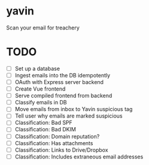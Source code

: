 # yavin

Scan your email for treachery

# TODO

- [ ] Set up a database
- [ ] Ingest emails into the DB idempotently
- [ ] OAuth with Express server backend
- [ ] Create Vue frontend
- [ ] Serve compiled frontend from backend
- [ ] Classify emails in DB
- [ ] Move emails from inbox to Yavin suspicious tag
- [ ] Tell user why emails are marked suspicious
- [ ] Classification: Bad SPF
- [ ] Classification: Bad DKIM
- [ ] Classification: Domain reputation?
- [ ] Classification: Has attachments
- [ ] Classification: Links to Drive/Dropbox
- [ ] Classification: Includes extraneous email addresses
